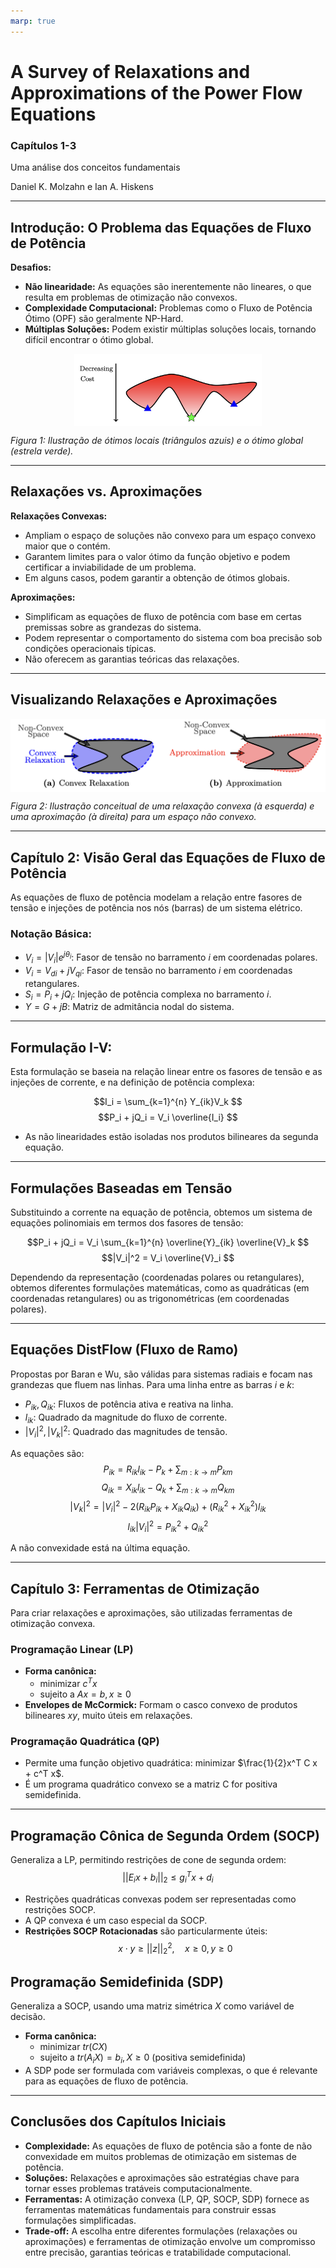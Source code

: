 ```yaml
---
marp: true
---
```


# A Survey of Relaxations and Approximations of the Power Flow Equations

### Capítulos 1-3
Uma análise dos conceitos fundamentais

Daniel K. Molzahn e Ian A. Hiskens

---
## Introdução: O Problema das Equações de Fluxo de Potência

<style scoped>
/* Esta regra CSS centraliza todas as imagens neste slide específico */
img {
  display: block;
  margin: 0 auto;
}
</style>

**Desafios:**
* **Não linearidade:** As equações são inerentemente não lineares, o que resulta em problemas de otimização não convexos.
* **Complexidade Computacional:** Problemas como o Fluxo de Potência Ótimo (OPF) são geralmente NP-Hard.
* **Múltiplas Soluções:** Podem existir múltiplas soluções locais, tornando difícil encontrar o ótimo global.

<img src="otimos_locais.png" width="300" />

*Figura 1: Ilustração de ótimos locais (triângulos azuis) e o ótimo global (estrela verde).*

---

## Relaxações vs. Aproximações

<style scoped>
section {
  font-size: 28px; /* Reduz um pouco a fonte (o padrão é ~30px) */
  line-height: 1.4; /* Diminui o espaço entre as linhas */
}
</style>

**Relaxações Convexas:**
* Ampliam o espaço de soluções não convexo para um espaço convexo maior que o contém.
* Garantem limites para o valor ótimo da função objetivo e podem certificar a inviabilidade de um problema.
* Em alguns casos, podem garantir a obtenção de ótimos globais.

**Aproximações:**
* Simplificam as equações de fluxo de potência com base em certas premissas sobre as grandezas do sistema.
* Podem representar o comportamento do sistema com boa precisão sob condições operacionais típicas.
* Não oferecem as garantias teóricas das relaxações.

---

<style>
img[alt~="center"] {
  display: block;
  margin: 0 auto;
}
</style>

## Visualizando Relaxações e Aproximações

![center](relaxacao_aproximacao.png)

*Figura 2: Ilustração conceitual de uma relaxação convexa (à esquerda) e uma aproximação (à direita) para um espaço não convexo.*

---

## Capítulo 2: Visão Geral das Equações de Fluxo de Potência

As equações de fluxo de potência modelam a relação entre fasores de tensão e injeções de potência nos nós (barras) de um sistema elétrico.

### Notação Básica:
* $V_i = |V_i|e^{j\theta_i}$: Fasor de tensão no barramento $i$ em coordenadas polares.
* $V_i = V_{di} + jV_{qi}$: Fasor de tensão no barramento $i$ em coordenadas retangulares.
* $S_i = P_i + jQ_i$: Injeção de potência complexa no barramento $i$.
* $Y = G + jB$: Matriz de admitância nodal do sistema.

---

## Formulação I-V:
Esta formulação se baseia na relação linear entre os fasores de tensão e as injeções de corrente, e na definição de potência complexa:

$$I_i = \sum_{k=1}^{n} Y_{ik}V_k $$
$$P_i + jQ_i = V_i \overline{I_i} $$

* As não linearidades estão isoladas nos produtos bilineares da segunda equação.

---

## Formulações Baseadas em Tensão

Substituindo a corrente na equação de potência, obtemos um sistema de equações polinomiais em termos dos fasores de tensão:

$$P_i + jQ_i = V_i \sum_{k=1}^{n} \overline{Y}_{ik} \overline{V}_k $$
$$|V_i|^2 = V_i \overline{V}_i $$

Dependendo da representação (coordenadas polares ou retangulares), obtemos diferentes formulações matemáticas, como as quadráticas (em coordenadas retangulares) ou as trigonométricas (em coordenadas polares).

---

## Equações DistFlow (Fluxo de Ramo)

<style scoped>
section {
  font-size: 24px; /* Reduz um pouco a fonte (o padrão é ~30px) */
  line-height: 1.2; /* Diminui o espaço entre as linhas */
}
</style>

Propostas por Baran e Wu, são válidas para sistemas radiais e focam nas grandezas que fluem nas linhas. Para uma linha entre as barras $i$ e $k$:

* $P_{ik}, Q_{ik}$: Fluxos de potência ativa e reativa na linha.
* $l_{ik}$: Quadrado da magnitude do fluxo de corrente.
* $|V_i|^2, |V_k|^2$: Quadrado das magnitudes de tensão.

As equações são:
$$P_{ik} = R_{ik}l_{ik} - P_k + \sum_{m:k \to m} P_{km} $$
$$Q_{ik} = X_{ik}l_{ik} - Q_k + \sum_{m:k \to m} Q_{km} $$
$$|V_k|^2 = |V_i|^2 - 2(R_{ik}P_{ik} + X_{ik}Q_{ik}) + (R_{ik}^2 + X_{ik}^2)l_{ik} $$
$$l_{ik}|V_i|^2 = P_{ik}^2 + Q_{ik}^2 $$

A não convexidade está na última equação.

---

## Capítulo 3: Ferramentas de Otimização

Para criar relaxações e aproximações, são utilizadas ferramentas de otimização convexa.

### Programação Linear (LP)
* **Forma canônica:**
    * minimizar $c^T x$
    * sujeito a $Ax = b, x \ge 0$
* **Envelopes de McCormick:** Formam o casco convexo de produtos bilineares $xy$, muito úteis em relaxações.

### Programação Quadrática (QP)
* Permite uma função objetivo quadrática: minimizar $\frac{1}{2}x^T C x + c^T x$.
* É um programa quadrático convexo se a matriz C for positiva semidefinida.

---

## Programação Cônica de Segunda Ordem (SOCP)

<style scoped>
section {
  font-size: 26px; /* Reduz um pouco a fonte (o padrão é ~30px) */
  line-height: 1.2; /* Diminui o espaço entre as linhas */
}
</style>

Generaliza a LP, permitindo restrições de cone de segunda ordem:
$$||E_i x + b_i||_2 \le g_i^T x + d_i$$

* Restrições quadráticas convexas podem ser representadas como restrições SOCP.
* A QP convexa é um caso especial da SOCP.
* **Restrições SOCP Rotacionadas** são particularmente úteis:
    $$x \cdot y \ge ||z||_2^2, \quad x \ge 0, y \ge 0$$

## Programação Semidefinida (SDP)

Generaliza a SOCP, usando uma matriz simétrica $X$ como variável de decisão.
* **Forma canônica:**
    * minimizar $tr(CX)$
    * sujeito a $tr(A_i X) = b_i, X \ge 0$ (positiva semidefinida)
* A SDP pode ser formulada com variáveis complexas, o que é relevante para as equações de fluxo de potência.

---

## Conclusões dos Capítulos Iniciais

* **Complexidade:** As equações de fluxo de potência são a fonte de não convexidade em muitos problemas de otimização em sistemas de potência.
* **Soluções:** Relaxações e aproximações são estratégias chave para tornar esses problemas tratáveis computacionalmente.
* **Ferramentas:** A otimização convexa (LP, QP, SOCP, SDP) fornece as ferramentas matemáticas fundamentais para construir essas formulações simplificadas.
* **Trade-off:** A escolha entre diferentes formulações (relaxações ou aproximações) e ferramentas de otimização envolve um compromisso entre precisão, garantias teóricas e tratabilidade computacional.